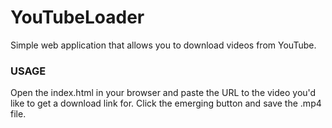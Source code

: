 YouTubeLoader
=====================================================
Simple web application that allows you to download videos from YouTube.

### USAGE
Open the index.html in your browser and paste the URL to the video you'd like
to get a download link for. Click the emerging button and save the .mp4 file.
